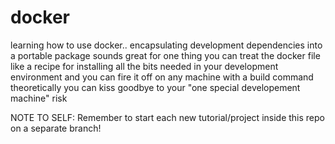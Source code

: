 # docker
learning how to use docker.. encapsulating development dependencies into a portable package sounds great
for one thing you can treat the docker file like a recipe for installing all the bits needed in your development environment
and you can fire it off on any machine with a build command
theoretically you can kiss goodbye to your "one special developement machine" risk

NOTE TO SELF: Remember to start each new tutorial/project inside this repo on a separate branch!
